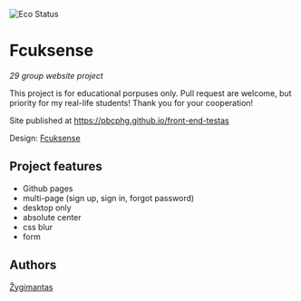 ![Eco Status](https://img.shields.io/badge/ECO-Friendly-green.svg)

# Fcuksense

_29 group website project_

This project is for educational porpuses only. Pull request are welcome, but priority for my real-life students! Thank you for your cooperation!

Site published at https://pbcphg.github.io/front-end-testas

Design: [Fcuksense](https://cdn.discordapp.com/attachments/850245533838868480/850246623883034644/login_screen.png)

## Project features

- Github pages
- multi-page (sign up, sign in, forgot password)
- desktop only
- absolute center
- css blur
- form

## Authors

[Žygimantas](https://github.com/pbcphg)